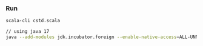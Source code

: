 
### Run

```sh
scala-cli cstd.scala
```



```sh
// using java 17
java --add-modules jdk.incubator.foreign --enable-native-access=ALL-UNNAMED -enableassertions  ./cstd.java  
```
